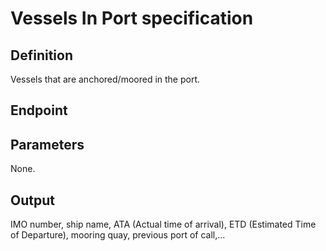 # Vessels In Port specification
## Definition
Vessels that are anchored/moored in the port. 
## Endpoint
## Parameters
None. 
## Output 
IMO number, ship name, ATA (Actual time of arrival), ETD (Estimated Time of Departure), mooring quay, previous port of call,...
